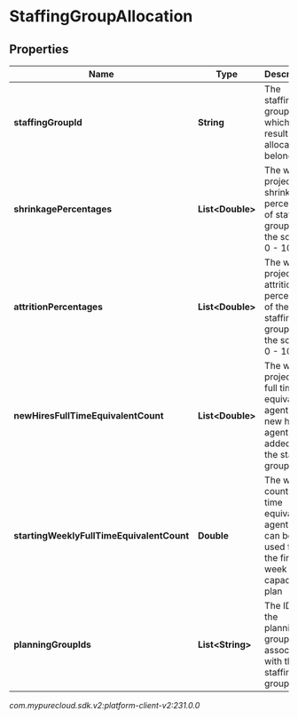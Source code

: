 # StaffingGroupAllocation


## Properties

| Name | Type | Description | Notes |
| ------------ | ------------- | ------------- | ------------- |
| **staffingGroupId** | **String** | The staffing group to which the result allocation belongs |  |
| **shrinkagePercentages** | **List&lt;Double&gt;** | The weekly projected shrinkage percentage of staffing group, in the scale of 0 - 100 |  |
| **attritionPercentages** | **List&lt;Double&gt;** | The weekly projected attrition percentage of the staffing group, in the scale of 0 - 100 |  |
| **newHiresFullTimeEquivalentCount** | **List&lt;Double&gt;** | The weekly projected full time equivalent agents of new hire agents added to the staffing group |  [optional] |
| **startingWeeklyFullTimeEquivalentCount** | **Double** | The weekly count of full time equivalent agents that can be used for the first week of the capacity plan |  |
| **planningGroupIds** | **List&lt;String&gt;** | The IDs of the planning groups associated with this staffing group |  [optional] |




_com.mypurecloud.sdk.v2:platform-client-v2:231.0.0_
